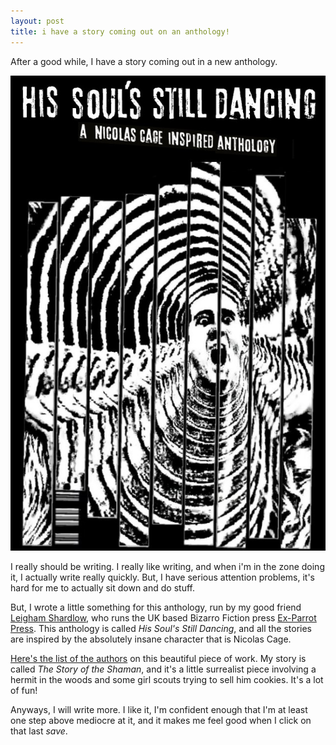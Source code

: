 ```yaml
---
layout: post
title: i have a story coming out on an anthology!
---
```


<p>After a good while, I have a story coming out in a new anthology.</p>

<img src="/images/anthology_cage.jpg" alt="nick cage anthology cover">

<p>I really should be writing. I really like writing, and when i'm in the zone doing it, I actually write really quickly. But, I have serious attention problems, it's hard for me to actually sit down and do stuff.</p>

<p>But, I wrote a little something for this anthology, run by my good friend <a href="https://twitter.com/G_S_Ball">Leigham Shardlow</a>, who runs the UK based Bizarro Fiction press <a href="https://twitter.com/press_parrot">Ex-Parrot Press</a>. This anthology is called <em>His Soul's Still Dancing</em>, and all the stories are inspired by the absolutely insane character that is Nicolas Cage.

<p><a href="https://twitter.com/press_parrot/status/1504914374263193610/photo/1">Here's the list of the authors</a> on this beautiful piece of work. My story is called <em>The Story of the Shaman</em>, and it's a little surrealist piece involving a hermit in the woods and some girl scouts trying to sell him cookies. It's a lot of fun! </p>

<p>Anyways, I will write more. I like it, I'm confident enough that I'm at least one step above mediocre at it, and it makes me feel good when I click on that last <em>save</em>.</p>
